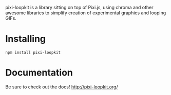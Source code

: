 pixi-loopkit is a library sitting on top of Pixi.js, using chroma and other awesome libraries to simplify creation of experimental graphics and looping GIFs.


# Installing
```
npm install pixi-loopkit
```

# Documentation

Be sure to check out the docs! http://pixi-loopkit.org/

